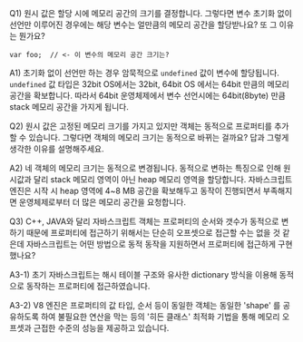 Q1) 원시 값은 할당 시에 메모리 공간의 크기를 결정합니다. 그렇다면 변수 초기화 없이 선언만 이루어진 경우에는 해당 변수는
얼만큼의 메모리 공간을 할당받나요? 또 그 이유는 뭔가요?
```
var foo;  // <- 이 변수의 메모리 공간 크기는? 
```

A1) 초기화 없이 선언만 하는 경우 암묵적으로 `undefined` 값이 변수에 할당됩니다. 
`undefined` 값 타입은 32bit OS에서는 32bit, 64bit OS 에서는 64bit 만큼의 메모리 공간을 확보합니다.
따라서 64bit 운영체제에서 변수 선언시에는 64bit(8byte) 만큼 stack 메모리 공간을 가지게 됩니다.


Q2) 원시 값은 고정된 메모리 크기를 가지고 있지만 객체는 동적으로 프로퍼티를 추가할 수 있습니다. 
그렇다면 객체의 메모리 크기는 동적으로 바뀌는 걸까요? 답과 그렇게 생각한 이유를 설명해주세요.

A2) 네 객체의 메모리 크기는 동적으로 변경됩니다. 동적으로 변하는 특징으로 인해 원시값과 달리
stack 메모리 영역이 아닌 heap 메모리 영역을 할당합니다. 자바스크립트 엔진은 시작 시 heap 영역에 4~8 MB
공간을 확보해두고 동작이 진행되면서 부족해지면 운영체제로부터 더 많은 메모리 공간을 요청합니다. 


Q3) C++, JAVA와 달리 자바스크립트 객체는 프로퍼티의 순서와 갯수가 동적으로 변하기 때문에
프로퍼티에 접근하기 위해서는 단순히 오프셋으로 접근할 수는 없을 것 같은데 자바스크립트는 
어떤 방법으로 동적 동작을 지원하면서 프로퍼티에 접근하게 구현했나요?

A3-1) 초기 자바스크립트는 해시 테이블 구조와 유사한 dictionary 방식을 이용해 동적으로 동작하는 프로퍼티에 접근하였습니다.

A3-2) V8 엔진은 프로퍼티의 값 타입, 순서 등이 동일한 객체는 동일한 'shape' 를 공유하도록 하여 불필요한 연산을 막는 등의
'히든 클래스' 최적화 기법을 통해 메모리 오프셋과 근접한 수준의 성능을 제공하고 있습니다. 